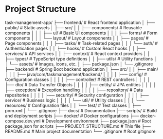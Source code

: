 # Project Structure
task-management-app/
├── frontend/                 # React frontend application
│   ├── public/              # Static assets
│   ├── src/
│   │   ├── components/      # Reusable components
│   │   │   ├── ui/         # Basic UI components
│   │   │   ├── forms/      # Form components
│   │   │   └── layout/     # Layout components
│   │   ├── pages/          # Page components
│   │   │   ├── tasks/      # Task-related pages
│   │   │   └── auth/       # Authentication pages
│   │   ├── hooks/          # Custom React hooks
│   │   ├── services/       # API services
│   │   ├── context/        # React context providers
│   │   ├── types/          # TypeScript type definitions
│   │   ├── utils/          # Utility functions
│   │   └── assets/         # Images, icons, etc.
│   ├── package.json
│   └── .gitignore
├── backend/                 # Spring Boot backend application
│   ├── src/
│   │   ├── main/
│   │   │   ├── java/com/taskmanagement/backend/
│   │   │   │   ├── config/        # Configuration classes
│   │   │   │   ├── controller/    # REST controllers
│   │   │   │   ├── dto/          # Data Transfer Objects
│   │   │   │   ├── entity/       # JPA entities
│   │   │   │   ├── exception/    # Exception handling
│   │   │   │   ├── repository/   # Data repositories
│   │   │   │   ├── security/     # Security configuration
│   │   │   │   ├── service/      # Business logic
│   │   │   │   └── util/         # Utility classes
│   │   │   └── resources/        # Configuration files
│   │   └── test/                 # Test classes
│   ├── pom.xml
│   └── .gitignore
├── docs/                    # Documentation
├── scripts/                # Build and deployment scripts
├── docker/                 # Docker configurations
├── docker-compose.dev.yml  # Development environment
├── package.json            # Root package.json for scripts
├── PROJECT_STRUCTURE.md    # This file
├── README.md               # Main project documentation
└── .gitignore              # Root gitignore
